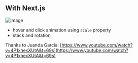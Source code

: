 ## With Next.js
![image](https://user-images.githubusercontent.com/45515332/99364657-94011a00-28f9-11eb-892f-c0e6b6cd8522.png)

- hover and click animation using `scale` property
- stack and rotation

Thanks to Juanda García: [https://www.youtube.com/watch?v=4P1xhexXUtA&t=69s](https://www.youtube.com/watch?v=4P1xhexXUtA&t=69s)
